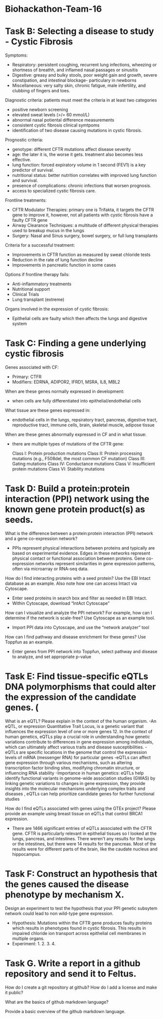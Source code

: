 # Biohackathon-Team-16
# Task B: Selecting a disease to study - Cystic Fibrosis
Symptoms: 
- Respiratory: persistent coughing, recurrent lung infections, wheezing or shortness of breathh, and inflamed nasal passages or sinusitis 
- Digestive: greasy and bulky stools, poor weight gain and growth, severe constipation, and intestinal blockage- particulary in newborns
- Miscellaneous: very salty skin, chronic fatigue, male infertility, and clubbing of fingers and toes.

Diagnostic criteria: patients must meet the criteria in at least two categories
- positive newborn screening
- elevated sweat levels (>/= 60 mmol/L)
- abnormal nasal potiental difference measurements
- consistent cystic fibrosis clinical symtpoms
- identification of two disease causing mutations in cystic fibrosis.

Prognostic criteria:
- genotype: different CFTR mutations affect disease severity
- age: the later it is, the worse it gets. treatment also becomes less effective.
- lung function: forced expiratory volume in 1 second (FEV1) is a key predictor of survival. 
- nutritional status: better nutrition correlates with improved lung function and survival. 
- presence of complications: chronic infections that worsen prognosis.
- access to specialized cystic fibrosis care.

Frontline treatments: 
- CFTR Modulator Therapies: primary one is Trifakta, it targets the CFTR gene to improve it, however, not all patients with cystic fibrosis have a faulty CFTR gene
- Airway Clearance Techniques: a multitude of different physical therapies used to breakup mucus in the lungs 
- Surgery: Nasal and Sinus surgery, bowel surgery, or full lung transplants

Criteria for a successful treatment:
- Improvements in CFTR function as measured by sweat chloride tests
- Reduction in the rate of lung function decline
- Improvements in pancreatic function in some cases

Options if frontline therapy fails:
- Anti-inflammatory treatments
- Nutritional support
- Clinical Trials
- Lung transplant (extreme)

Organs involved in the expression of cystic fibrosis:
- Epithelial cells are faulty which then affects the lungs and digestive system

# Task C: Finding a gene underlying cystic fibrosis
Genes associated with CF:
- Primary: CTFR
- Modifiers: EDRNA, ADIPOR2, IFRD1, MSRA, IL8, MBL2

When are these genes normally expressed in development:
- when cells are fully differentiated into epithelial/endothelial cells

What tissue are these genes expressed in:
- endothelial cells in the lungs, repsiratory tract, pancreas, digestive tract, reproductive tract, immune cells, brain, skeletal muscle, adipose tissue

When are these genes abnormally expressed in CF and in what tissue:
- there are multiple types of mutations of the CFTR gene: 

    Class I: Protein production mutations
    Class II: Protein processing mutations (e.g., F508del, the most common CF mutation)
    Class III: Gating mutations
    Class IV: Conductance mutations
    Class V: Insufficient protein mutations
    Class VI: Stability mutations


# Task D: Build a protein:protein interaction (PPI) network using the known gene protein product(s) as seeds.

What is the difference between a protein:protein interaction (PPI) network and a gene co-expression network?
- PPIs represent physical interactions between proteins and typically are based on experimental evidence. Edges in these networks represent physical contact or functional association between proteins. Gene co-expression networks represent similarities in gene expression patterns, often via microarray or RNA-seq data.

How do I find interacting proteins with a seed protein?  Use the EBI Intact database as an example.  Also note how one can access Intact via Cytoscape.
- Enter seed proteins in search box and filter as needed in EBI Intact.
- Within Cytoscape, download “IntAct Cytoscape”

How can I visualize and analyze the PPI network?  For example, how can I determine if the network is scale-free? Use Cytoscape as an example tool.
- Import PPI data into Cytoscape, and use the “network analyzer” tool

How can I find pathway and disease enrichment for these genes?  Use Toppfun as an example.
- Enter genes from PPI network into Toppfun, select pathway and disease to analyze, and set appropriate p-value

# Task E: Find tissue-specific eQTLs DNA polymorphisms that could alter the expression of the candidate genes. (

What is an eQTL?  Please explain in the context of the human organism.
-An eQTL, or expression Quantitative Trait Locus, is a genetic variant that influences the expression level of one or more genes 12. In the context of human genetics, eQTLs play a crucial role in understanding how genetic variations contribute to differences in gene expression among individuals, which can ultimately affect various traits and disease susceptibilities.
-eQTLs are specific locations in the genome that control the expression levels of mRNA (messenger RNA) for particular genes
-eQTLs can affect gene expression through various mechanisms, such as altering transcription factor binding sites, modifying chromatin structure, or influencing RNA stability
-Importance in human genetics: eQTLs help identify functional variants in genome-wide association studies (GWAS) by linking genetic variations to changes in gene expression, they provide insights into the molecular mechanisms underlying complex traits and diseases , eQTLs can help prioritize candidate genes for further functional studies

How do I find eQTLs associated with genes using the GTEx project?  Please provide an example using breast tissue on eQTLs that control BRCA1 expression. 
- There are 1466 significant entries of eQTLs associated with the CFTR gene. CFTR is particularly relevant in epithelial tissues so I looked at the lungs, pancreas, and intestines. There weren't any results for the lungs or the intestines, but there were 14 results for the pancreas. Most of the results were for different parts of the brain, like the caudate nucleus and hippocampus. 

# Task F: Construct an hypothesis that the genes caused the disease phenotype by mechanism X.

Design an experiment to test the hypothesis that your PPI genetic subsytem network could lead to non wild-type gene expression.
- Hypothesis: Mutations within the CFTR gene produces faulty proteins which results in phenotypes found in cystic fibrosis. This results in impaired chloride ion transport across epithelial cell membranes in multiple organs. 
- Experiment:
  1.
  2.
  3.
  4.

# Task G. Write a report in a github repository and send it to Feltus.

How do I create a git repository at github?  How do I add a license and make it public?

What are the basics of github markdown language?

Provide a basic overview of the github markdown language.

